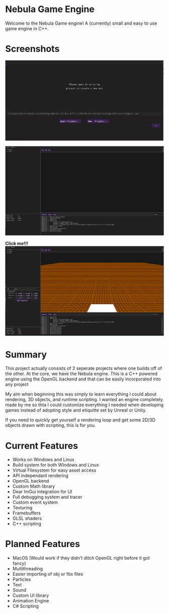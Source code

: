 # Nebula Game Engine #

Welcome to the Nebula Game engine! A (currently) small and easy to use game engine in C++.

# Screenshots #

![Nebula Studio](https://github.com/KevinMiller77/Nebula/blob/master/screenshots/welcome.png?raw=true)

![Nebula Studio](https://github.com/KevinMiller77/Nebula/blob/master/screenshots/mainEditor.png?raw=true)


**Click me!!!**
[![Demo](https://github.com/KevinMiller77/Nebula/blob/master/screenshots/Thumbnail.PNG?raw=true) ](https://www.youtube.com/watch?v=cP7HQGcCWcU)

# Summary #
This project actually consists of 2 seperate projects where one builds off of the other. 
At the core, we have the Nebula engine. This is a C++ powered engine using the OpenGL backend and that can be easily incorporated into any project

My aim when beginning this was simply to learn everything I could about rendering, 3D objects, and runtime scripting.
I wanted an engine completely made by me so thta I could customize everything I needed when developing games instead of
adopting style and etiquitte set by Unreal or Unity.

If you need to quickly get yourself a rendering loop and get some 2D/3D objects drawn with scripting, this is for you.

# Current Features #
- Works on Windows and Linux
- Build system for both WIndows and Linux
- Virtual Filesystem for easy asset access
- API independant rendering
- OpenGL backend
- Custom Math library
- Dear ImGui integration for UI
- Full debugging system and tracer
- Custom event system
- Texturing
- Framebuffers
- GLSL shaders
- C++ scripting
# Planned Features #
- MacOS (Would work if they didn't ditch OpenGL right before it got fancy)
- Multithreading
- Easier importing of obj or fbx files
- Particles
- Text
- Sound
- Custom UI library
- Animation Engine
- C# Scripting
